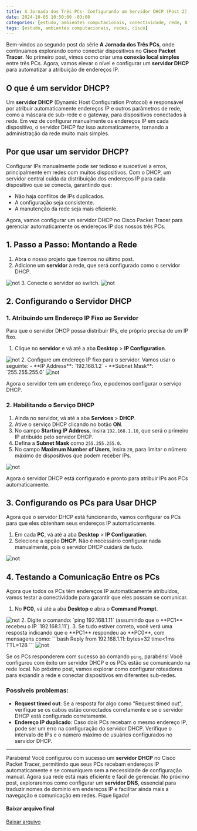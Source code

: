 ```yaml
---
title: A Jornada dos Três PCs- Configurando um Servidor DHCP (Post 2)
date: 2024-10-05 10:50:00 -03:00
categories: [estudo, ambientes computacionais, conectividade, rede, A jornada dos 3 PCs, cisco]
tags: [estudo, ambientes computacionais, redes, cisco]
---
```

Bem-vindos ao segundo post da série **A Jornada dos Três PCs**, onde continuamos explorando como conectar dispositivos no **Cisco Packet Tracer**. No primeiro post, vimos como criar uma **conexão local simples** entre três PCs. Agora, vamos elevar o nível e configurar um **servidor DHCP** para automatizar a atribuição de endereços IP.

## O que é um servidor DHCP?
Um **servidor DHCP** (Dynamic Host Configuration Protocol) é responsável por atribuir automaticamente endereços IP e outros parâmetros de rede, como a máscara de sub-rede e o gateway, para dispositivos conectados à rede. Em vez de configurar manualmente os endereços IP em cada dispositivo, o servidor DHCP faz isso automaticamente, tornando a administração da rede muito mais simples.

## Por que usar um servidor DHCP?
Configurar IPs manualmente pode ser tedioso e suscetível a erros, principalmente em redes com muitos dispositivos. Com o DHCP, um servidor central cuida da distribuição dos endereços IP para cada dispositivo que se conecta, garantindo que:
- Não haja conflitos de IPs duplicados.
- A configuração seja consistente.
- A manutenção da rede seja mais eficiente.

Agora, vamos configurar um servidor DHCP no Cisco Packet Tracer para gerenciar automaticamente os endereços IP dos nossos três PCs.

## 1. Passo a Passo: Montando a Rede
1. Abra o nosso projeto que fizemos no último post.
2. Adicione um **servidor** à rede, que será configurado como o servidor DHCP.
<img alt="not" src="/assets/img/2024-10-04-dhcp/Captura de tela de 2024-10-05 09-45-52.png" />
3. Conecte o servidor ao switch.
<img alt="not" src="/assets/img/2024-10-04-dhcp/Captura de tela de 2024-10-05 09-46-23.png" />

## 2. Configurando o Servidor DHCP
### 1. Atribuindo um Endereço IP Fixo ao Servidor
Para que o servidor DHCP possa distribuir IPs, ele próprio precisa de um IP fixo.

1. Clique no **servidor** e vá até a aba **Desktop** > **IP Configuration**.
<img alt="not" src="/assets/img/2024-10-04-dhcp/Captura de tela de 2024-10-05 09-46-55.png" />
2. Configure um endereço IP fixo para o servidor. Vamos usar o seguinte:
    - **IP Address**: `192.168.1.2`
    - **Subnet Mask**: `255.255.255.0`
    <img alt="not" src="/assets/img/2024-10-04-dhcp/Captura de tela de 2024-10-05 09-47-41.png" />

Agora o servidor tem um endereço fixo, e podemos configurar o serviço DHCP.

### 2. Habilitando o Serviço DHCP
1. Ainda no servidor, vá até a aba **Services** > **DHCP**.
2. Ative o serviço DHCP clicando no botão **ON**.
3. No campo **Starting IP Address**, insira `192.168.1.10`, que será o primeiro IP atribuído pelo servidor DHCP.
4. Defina a **Subnet Mask** como `255.255.255.0`.
5. No campo **Maximum Number of Users**, insira `20`, para limitar o número
   máximo de dispositivos que podem receber IPs.
<img alt="not" src="/assets/img/2024-10-04-dhcp/Captura de tela de 2024-10-05 09-51-41.png" />

Agora o servidor DHCP está configurado e pronto para atribuir IPs aos PCs automaticamente.

## 3. Configurando os PCs para Usar DHCP
Agora que o servidor DHCP está funcionando, vamos configurar os PCs para que eles obtenham seus endereços IP automaticamente.

1. Em cada **PC**, vá até a aba **Desktop** > **IP Configuration**.
2. Selecione a opção **DHCP**. Não é necessário configurar nada manualmente, pois o servidor DHCP cuidará de tudo.
<img alt="not" src="/assets/img/2024-10-04-dhcp/Captura de tela de 2024-10-05 09-49-55.png" />

## 4. Testando a Comunicação Entre os PCs
Agora que todos os PCs têm endereços IP automaticamente atribuídos, vamos testar a conectividade para garantir que eles possam se comunicar.

1. No **PC0**, vá até a aba **Desktop** e abra o **Command Prompt**.
<img alt="not" src="/assets/img/2024-10-04-dhcp/Captura de tela de 2024-10-05 09-52-19.png" />
2. Digite o comando: `ping 192.168.1.11` (assumindo que o **PC1** recebeu o IP `192.168.1.11`).
3. Se tudo estiver correto, você verá uma resposta indicando que o **PC1** respondeu ao **PC0**, com mensagens como:
   ```bash
   Reply from 192.168.1.11: bytes=32 time<1ms TTL=128
   ```
<img alt="not" src="/assets/img/2024-10-04-dhcp/Captura de tela de 2024-10-05 09-52-42.png" />

Se os PCs responderem com sucesso ao comando `ping`, parabéns! Você configurou com êxito um servidor DHCP e os PCs estão se comunicando na rede local. No próximo post, vamos explorar como configurar roteadores para expandir a rede e conectar dispositivos em diferentes sub-redes.

### Possíveis problemas:
- **Request timed out**: Se a resposta for algo como "Request timed out", verifique se os cabos estão conectados corretamente e se o servidor DHCP está configurado corretamente.
- **Endereço IP duplicado**: Caso dois PCs recebam o mesmo endereço IP, pode ser
  um erro na configuração do servidor DHCP. Verifique o intervalo de IPs e o
  número máximo de usuários configurados no servidor DHCP.
  
---

Parabéns! Você configurou com sucesso um **servidor DHCP** no Cisco Packet
Tracer, permitindo que seus PCs recebam endereços IP automaticamente e se
comuniquem sem a necessidade de configuração manual. Agora sua rede está mais
eficiente e fácil de gerenciar. No próximo post, exploraremos como configurar um
**servidor DNS**, essencial para traduzir nomes de domínio em endereços IP e
facilitar ainda mais a navegação e comunicação em redes. Fique ligado!

#### Baixar arquivo final
<a href="{{ '/assets/img/2024-10-04-dhcp/AJornadaDos3Pcs02.pkt' |
relative_url }}" download>
  Baixar arquivo
</a>
